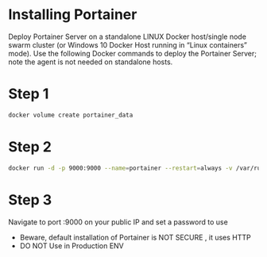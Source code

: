 # Installing Portainer 

Deploy Portainer Server on a standalone LINUX Docker host/single node swarm cluster (or Windows 10 Docker Host running in “Linux containers” mode).
Use the following Docker commands to deploy the Portainer Server; note the agent is not needed on standalone hosts.

# Step 1 

```sh
docker volume create portainer_data
```

# Step 2 

```sh
docker run -d -p 9000:9000 --name=portainer --restart=always -v /var/run/docker.sock:/var/run/docker.sock -v portainer_data:/data portainer/portainer

```

# Step 3 

Navigate to port :9000 on your public IP and set a password to use 
* Beware, default installation of Portainer is NOT SECURE , it uses HTTP 
* DO NOT Use in Production ENV
